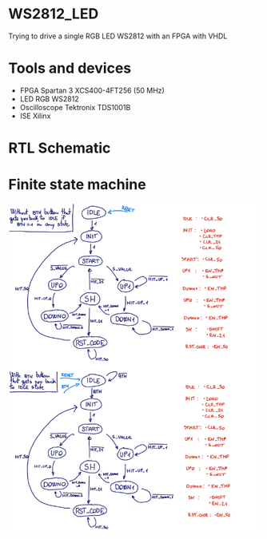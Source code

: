 # WS2812_LED
Trying to drive a single RGB LED WS2812 with an FPGA with VHDL

# Tools and devices
- FPGA Spartan 3 XCS400-4FT256 (50 MHz)
- LED RGB WS2812
- Oscilloscope Tektronix TDS1001B
- ISE Xilinx

# RTL Schematic

# Finite state machine
![alt text](https://github.com/frarixeddu555/WS2812_LED/blob/main/finite_state_machine.jpg)
